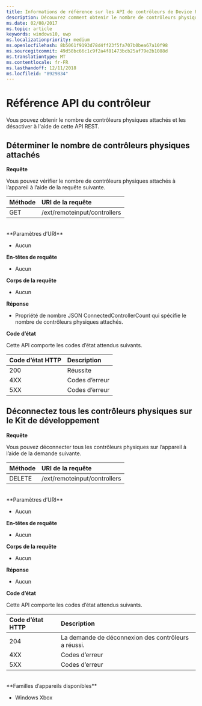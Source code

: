```yaml
---
title: Informations de référence sur les API de contrôleurs de Device Portal
description: Découvrez comment obtenir le nombre de contrôleurs physiques attachés et les désactiver par programmation.
ms.date: 02/08/2017
ms.topic: article
keywords: windows10, uwp
ms.localizationpriority: medium
ms.openlocfilehash: 8b5061f9193d78d4ff23f5fa707b0bea67a10f98
ms.sourcegitcommit: 49d58bc66c1c9f2a4f81473bcb25af79e2b1088d
ms.translationtype: MT
ms.contentlocale: fr-FR
ms.lasthandoff: 12/11/2018
ms.locfileid: "8929834"
---
```

# <a name="controller-api-reference"></a>Référence API du contrôleur   
Vous pouvez obtenir le nombre de contrôleurs physiques attachés et les désactiver à l'aide de cette API REST.

## <a name="determine-the-number-of-attached-physical-controllers"></a>Déterminer le nombre de contrôleurs physiques attachés

**Requête**

Vous pouvez vérifier le nombre de contrôleurs physiques attachés à l’appareil à l’aide de la requête suivante.

Méthode      | URI de la requête
:------     | :-----
GET | /ext/remoteinput/controllers
<br />
**Paramètres d’URI**

- Aucun

**En-têtes de requête**

- Aucun

**Corps de la requête**   

- Aucun

**Réponse**   

- Propriété de nombre JSON ConnectedControllerCount qui spécifie le nombre de contrôleurs physiques attachés.

**Code d’état**

Cette API comporte les codes d’état attendus suivants.

Code d’état HTTP      | Description
:------     | :-----
200 | Réussite
4XX | Codes d’erreur
5XX | Codes d’erreur

## <a name="disconnect-all-physical-controllers-on-the-devkit"></a>Déconnectez tous les contrôleurs physiques sur le Kit de développement

**Requête**

Vous pouvez déconnecter tous les contrôleurs physiques sur l’appareil à l’aide de la demande suivante.

Méthode      | URI de la requête
:------     | :-----
DELETE | /ext/remoteinput/controllers
<br />
**Paramètres d’URI**

- Aucun

**En-têtes de requête**

- Aucun

**Corps de la requête**   

- Aucun

**Réponse**   

- Aucun 

**Code d’état**

Cette API comporte les codes d’état attendus suivants.

Code d’état HTTP      | Description
:------     | :-----
204 | La demande de déconnexion des contrôleurs a réussi.
4XX | Codes d’erreur
5XX | Codes d’erreur

<br />
**Familles d’appareils disponibles**

* Windows Xbox
